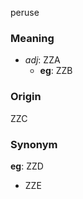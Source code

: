 peruse
### Meaning
+ _adj_: ZZA
    + __eg__: ZZB

### Origin

ZZC

### Synonym

__eg__: ZZD

+ ZZE



